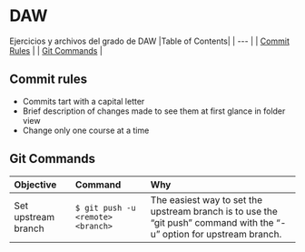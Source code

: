 # DAW
Ejercicios y archivos del grado de DAW
|Table of Contents|
| --- |
| [Commit Rules](https://github.com/pan-narrans/DAW#commit-rules) |
| [Git Commands](https://github.com/pan-narrans/DAW#git-commands) |



## Commit rules
* Commits tart with a capital letter
* Brief description of changes made to see them at first glance in folder view
* Change only one course at a time

## Git Commands

|Objective|Command|Why|
| :--- | :--- | :--- |
|Set upstream branch|`$ git push -u <remote> <branch>`|The easiest way to set the upstream branch is to use the “git push” command with the “-u” option for upstream branch.|
